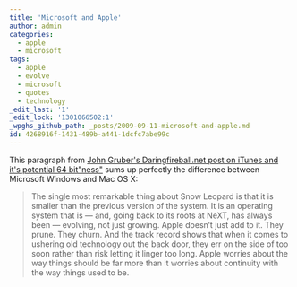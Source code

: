 ```yaml
---
title: 'Microsoft and Apple'
author: admin
categories:
  - apple
  - microsoft
tags:
  - apple
  - evolve
  - microsoft
  - quotes
  - technology
_edit_last: '1'
_edit_lock: '1301066502:1'
_wpghs_github_path: _posts/2009-09-11-microsoft-and-apple.md
id: 4268916f-1431-489b-a441-1dcfc7abe99c
---
```

<p>This paragraph from <a href="http://daringfireball.net/2009/09/itunes_and_cocoa">John Gruber's Daringfireball.net post on iTunes and it's potential 64 bit"ness"</a> sums up perfectly the difference between Microsoft Windows and Mac OS X:</p>
<blockquote><p>The single most remarkable thing about Snow Leopard is that it is smaller than the previous version of the system. It is an operating system that is — and, going back to its roots at NeXT, has always been — evolving, not just growing. Apple doesn’t just add to it. They prune. They churn. And the track record shows that when it comes to ushering old technology out the back door, they err on the side of too soon rather than risk letting it linger too long. Apple worries about the way things should be far more than it worries about continuity with the way things used to be.</p></blockquote>
